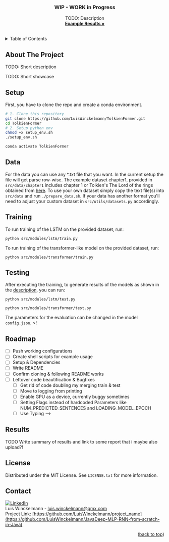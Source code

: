 <a name="readme-top"></a>

<br />
<div align="center">
<!-- PROJECT LOGO 
  <a href="https://github.com/othneildrew/Best-README-Template">
    <img src="images/logo.png" alt="Logo" width="80" height="80">
  </a>
 -->
  <h3 align="center">WIP - WORK in Progress</h3>
  <p align="center">
    TODO: Description
    <br />
    <a href="https://github.com/othneildrew/Best-README-Template"><strong>Example Results »</strong></a>
    <br />
    <br />
  </p>
</div>


<!-- TABLE OF CONTENTS -->
<details>
  <summary>Table of Contents</summary>
  <ol>
    <li><a href="#about-the-project">About The Project</a></li>
    <li><a href="#setup">Setup</a></li>
    <li><a href="#data">Data</a></li>
    <li><a href="#training">Training</a></li>
    <li><a href="#testing">Testing</a></li>
    <li><a href="#roadmap">Roadmap</a></li>
    <li><a href="#license">License</a></li>
    <li><a href="#contact">Contact</a></li>
  </ol>
</details>


<!-- ABOUT THE PROJECT -->
## About The Project

TODO: Short description

TODO: Short showcase

## Setup 
  First, you have to clone the repo and create a conda environment.
   ```sh
   # 1. Clone this repository
   git clone https://github.com/LuisWinckelmann/TolkienFormer.git
   cd TolkienFormer
   # 2. Setup python env
   chmod +x setup_env.sh
   ./setup_env.sh
   
   conda activate TolkienFormer
   ```

## Data
  For the data you can use any *.txt file that you want. In the current setup the file will get parse row-wise.
  The example dataset chapter1, provided in `src/data/chapter1` includes chapter 1 or Tolkien's The Lord of the rings obtained from [here](https://ae-lib.org.ua/texts-c/tolkien__the_lord_of_the_rings_3__en.htm).
  To use your own dataset simply copy the text file(s) into `src/data` and run `./prepare_data.sh`. If your data has another format you'll need to adjust your custom dataset in `src/utils/datasets.py` accordingly.

## Training
  To run training of the LSTM on the provided dataset, run:
  ```
  python src/modules/lstm/train.py 
  ```
  To run training of the transformer-like model on the provided dataset, run:
  ```
  python src/modules/transformer/train.py 
  ```
## Testing
  After executing the training, to generate results of the models as shown in the <a href="#about-the-project">description</a>, you can run:
  ```
  python src/modules/lstm/test.py 
  ```
  ```
  python src/modules/transformer/test.py 
  ```
  The parameters for the evaluation can be changed in the model `config.json`.
<!
## Roadmap
- [ ] Push working configurations
- [ ] Create shell scripts for example usage
- [ ] Setup & Dependencies
- [ ] Write README
- [ ] Confirm cloning & following README works
- [ ] Leftover code beautification & Bugfixes
  - [ ] Get rid of code doubling my merging train & test
  - [ ] Move to logging from printing
  - [ ] Enable GPU as a device, currently buggy sometimes
  - [ ] Setting Flags instead of hardcoded Parameters like NUM_PREDICTED_SENTENCES and LOADING_MODEL_EPOCH
  - [ ] Use Typing
-->

## Results
TODO Write summary of results and link to some report that i maybe also upload?!


## License
Distributed under the MIT License. See `LICENSE.txt` for more information.

## Contact
[![LinkedIn][linkedin-shield]][linkedin-url] <br>
Luis Winckelmann  - luis.winckelmann@gmx.com <br>
Project Link: [https://github.com/LuisWinckelmann/project_name](https://github.com/LuisWinckelmann/JavaDeep-MLP-RNN-from-scratch-in-Java)

<p align="right">(<a href="#readme-top">back to top</a>)</p>

[license-shield]: https://img.shields.io/github/license/LuisWinckelmann/JavaDeep-MLP-RNN-from-scratch-in-Java.svg?style=for-the-badge
[license-url]: https://github.com/LuisWinckelmann/JavaDeep-MLP-RNN-from-scratch-in-Java/blob/main/LICENSE.txt
[linkedin-shield]: https://img.shields.io/badge/-LinkedIn-black.svg?style=for-the-badge&logo=linkedin&colorB=555
[linkedin-url]: https://linkedin.com/in/luiswinckelmann
[PyTorch]: https://img.shields.io/badge/PyTorch-%23EE4C2C.svg?style=for-the-badge&logo=PyTorch&logoColor=white